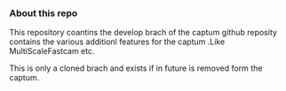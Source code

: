### About this repo
This repository coantins the develop brach of the captum github reposity 
contains the various additionl features for the captum .Like
MultiScaleFastcam etc.

This is only a cloned brach and exists if in future is removed form the captum.
